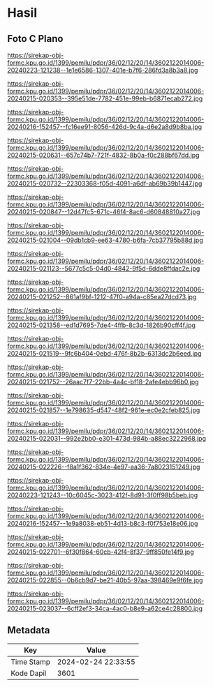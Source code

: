 # Hasil

## Foto C Plano

https://sirekap-obj-formc.kpu.go.id/1399/pemilu/pdpr/36/02/12/20/14/3602122014006-20240223-121238--1e1e6586-1307-401e-b7f6-286fd3a8b3a8.jpg

https://sirekap-obj-formc.kpu.go.id/1399/pemilu/pdpr/36/02/12/20/14/3602122014006-20240215-020353--395e51de-7782-451e-99eb-b6871ecab272.jpg

https://sirekap-obj-formc.kpu.go.id/1399/pemilu/pdpr/36/02/12/20/14/3602122014006-20240216-152457--fc16ee91-8056-426d-9c4a-d6e2a8d9b8ba.jpg

https://sirekap-obj-formc.kpu.go.id/1399/pemilu/pdpr/36/02/12/20/14/3602122014006-20240215-020631--657c74b7-721f-4832-8b0a-f0c288bf67dd.jpg

https://sirekap-obj-formc.kpu.go.id/1399/pemilu/pdpr/36/02/12/20/14/3602122014006-20240215-020732--22303368-f05d-4091-a6df-ab69b39b1447.jpg

https://sirekap-obj-formc.kpu.go.id/1399/pemilu/pdpr/36/02/12/20/14/3602122014006-20240215-020847--12d47fc5-671c-46f4-8ac6-d60848810a27.jpg

https://sirekap-obj-formc.kpu.go.id/1399/pemilu/pdpr/36/02/12/20/14/3602122014006-20240215-021004--09db1cb9-ee63-4780-b6fa-7cb37795b88d.jpg

https://sirekap-obj-formc.kpu.go.id/1399/pemilu/pdpr/36/02/12/20/14/3602122014006-20240215-021123--5677c5c5-04d0-4842-9f5d-6dde8ffdac2e.jpg

https://sirekap-obj-formc.kpu.go.id/1399/pemilu/pdpr/36/02/12/20/14/3602122014006-20240215-021252--861af9bf-1212-47f0-a94a-c85ea27dcd73.jpg

https://sirekap-obj-formc.kpu.go.id/1399/pemilu/pdpr/36/02/12/20/14/3602122014006-20240215-021358--ed1d7695-7de4-4ffb-8c3d-1826b90cff4f.jpg

https://sirekap-obj-formc.kpu.go.id/1399/pemilu/pdpr/36/02/12/20/14/3602122014006-20240215-021519--9fc6b404-0ebd-476f-8b2b-6313dc2b6eed.jpg

https://sirekap-obj-formc.kpu.go.id/1399/pemilu/pdpr/36/02/12/20/14/3602122014006-20240215-021752--26aac7f7-22bb-4a4c-bf18-2afe4ebb96b0.jpg

https://sirekap-obj-formc.kpu.go.id/1399/pemilu/pdpr/36/02/12/20/14/3602122014006-20240215-021857--1e798635-d547-48f2-961e-ec0e2cfeb825.jpg

https://sirekap-obj-formc.kpu.go.id/1399/pemilu/pdpr/36/02/12/20/14/3602122014006-20240215-022031--992e2bb0-e301-473d-984b-a88ec3222968.jpg

https://sirekap-obj-formc.kpu.go.id/1399/pemilu/pdpr/36/02/12/20/14/3602122014006-20240215-022226--f8a1f362-834e-4e97-aa36-7a8023151249.jpg

https://sirekap-obj-formc.kpu.go.id/1399/pemilu/pdpr/36/02/12/20/14/3602122014006-20240223-121243--10c6045c-3023-412f-8d91-3f0ff98b5beb.jpg

https://sirekap-obj-formc.kpu.go.id/1399/pemilu/pdpr/36/02/12/20/14/3602122014006-20240216-152457--1e9a8038-eb51-4d13-b8c3-f0f753e18e06.jpg

https://sirekap-obj-formc.kpu.go.id/1399/pemilu/pdpr/36/02/12/20/14/3602122014006-20240215-022701--6f30f864-60cb-42f4-8f37-9ff850fe14f9.jpg

https://sirekap-obj-formc.kpu.go.id/1399/pemilu/pdpr/36/02/12/20/14/3602122014006-20240215-022855--0b6cb9d7-be21-40b5-97aa-398469e9f6fe.jpg

https://sirekap-obj-formc.kpu.go.id/1399/pemilu/pdpr/36/02/12/20/14/3602122014006-20240215-023037--6cff2ef3-34ca-4ac0-b8e9-a62ce4c28800.jpg


## Metadata

| Key        | Value               |
| ---------- | ------------------- |
| Time Stamp | 2024-02-24 22:33:55 |
| Kode Dapil | 3601                |



